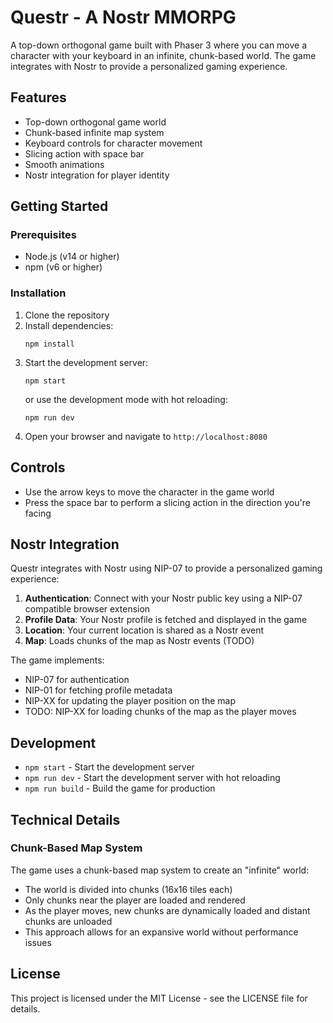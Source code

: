# Questr - A Nostr MMORPG

A top-down orthogonal game built with Phaser 3 where you can move a character with your keyboard in an infinite, chunk-based world. The game integrates with Nostr to provide a personalized gaming experience.

## Features

- Top-down orthogonal game world
- Chunk-based infinite map system
- Keyboard controls for character movement
- Slicing action with space bar
- Smooth animations
- Nostr integration for player identity

## Getting Started

### Prerequisites

- Node.js (v14 or higher)
- npm (v6 or higher)

### Installation

1. Clone the repository
2. Install dependencies:
   ```
   npm install
   ```
3. Start the development server:
   ```
   npm start
   ```
   or use the development mode with hot reloading:
   ```
   npm run dev
   ```
4. Open your browser and navigate to `http://localhost:8080`

## Controls

- Use the arrow keys to move the character in the game world
- Press the space bar to perform a slicing action in the direction you're facing

## Nostr Integration

Questr integrates with Nostr using NIP-07 to provide a personalized gaming experience:

1. **Authentication**: Connect with your Nostr public key using a NIP-07 compatible browser extension
2. **Profile Data**: Your Nostr profile is fetched and displayed in the game
3. **Location**: Your current location is shared as a Nostr event
4. **Map**: Loads chunks of the map as Nostr events (TODO)

The game implements:

- NIP-07 for authentication
- NIP-01 for fetching profile metadata
- NIP-XX for updating the player position on the map
- TODO: NIP-XX for loading chunks of the map as the player moves

## Development

- `npm start` - Start the development server
- `npm run dev` - Start the development server with hot reloading
- `npm run build` - Build the game for production

## Technical Details

### Chunk-Based Map System

The game uses a chunk-based map system to create an "infinite" world:

- The world is divided into chunks (16x16 tiles each)
- Only chunks near the player are loaded and rendered
- As the player moves, new chunks are dynamically loaded and distant chunks are unloaded
- This approach allows for an expansive world without performance issues

## License

This project is licensed under the MIT License - see the LICENSE file for details.
